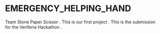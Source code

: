 # EMERGENCY_HELPING_HAND
Team Stone Paper Scissor . This is our first project .  This is the submission for the  Veriferia Hackathon .  
